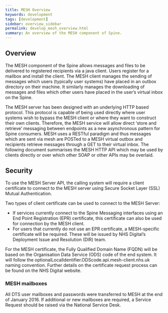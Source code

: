 ```yaml
---
title: MESH Overview
keywords: development
tags: [development]
sidebar: overview_sidebar
permalink: develop_mesh_overview.html
summary: An overview of the MESH component of Spine.
---
```


## Overview ##

The MESH component of the Spine allows messages and files to be delivered to registered recipients via a java client. 
Users register for a mailbox and install the client. The MESH client manages the sending of messages which users (typically user systems) have placed in an outbox directory on their machine. It similarly manages the downloading of messages and files which other users have placed in the user’s virtual inbox on the Spine.

The MESH server has been designed with an underlying HTTP based protocol. This protocol is capable of being used directly where user systems wish to bypass the MESH client or where they want to construct their own clients.  Therefore, the MESH service will allow direct ‘store and retrieve’ messaging between endpoints as a new asynchronous pattern for Spine consumers.
MESH uses a RESTful paradigm and thus messages which are sent via mesh are POSTed to a MESH virtual outbox and recipients retrieve messages through a GET to their virtual inbox. The following document summarises the MESH HTTP API which may be used by clients directly or over which other SOAP or other APIs may be overlaid. 

## Security ##

To use the MESH Server API, the calling system will require a client certificate to connect to the MESH server using Secure Socket Layer (SSL) Mutual Authentication.   

Two types of client certificate can be used to connect to the MESH Server:

- If services currently connect to the Spine Messaging interfaces using an End Point Registration (EPR) certificate, this certificate can also be used for connection by the MESH client.   
- For users that currently do not use an EPR certificate, a MESH-specific certificate will be required.  These will be issued by NHS Digital’s Deployment Issue and Resolution (DIR) team.

For the MESH certificate, the Fully Qualified Domain Name (FQDN) will be based on the Organisation Data Service (ODS) code of the end system. It will follow the optionalLocalIdentifier.ODScode.api.mesh-client.nhs.uk naming convention.
Further details on the certificate request process can be found on the NHS Digital website.

### MESH mailboxes ###

All DTS user mailboxes and passwords were transferred to MESH at the end of January 2016.   If additional or new mailboxes are required, a Service Request should be raised via the National Service Desk.
